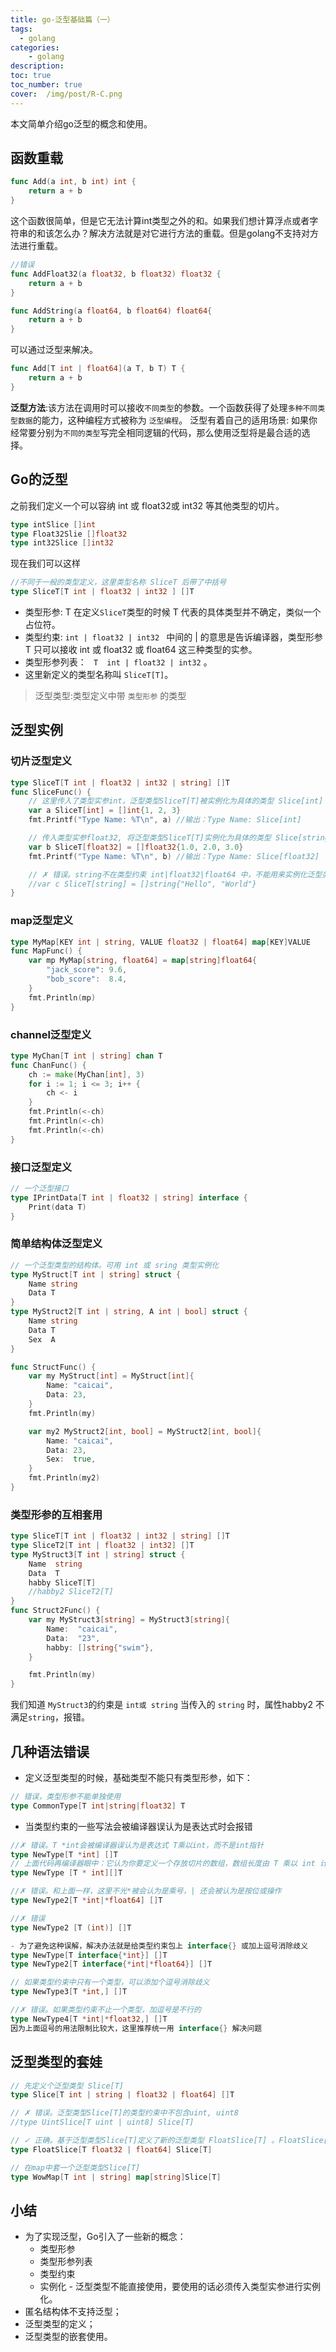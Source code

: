 ```yaml
---
title: go-泛型基础篇（一）
tags:
  - golang 
categories:
	- golang
description: 
toc: true
toc_number: true
cover:  /img/post/R-C.png
---
```


本文简单介绍go泛型的概念和使用。

## 函数重载
```go
func Add(a int, b int) int {
    return a + b
}
```
这个函数很简单，但是它无法计算int类型之外的和。如果我们想计算浮点或者字符串的和该怎么办？解决方法就是对它进行方法的重载。但是golang不支持对方法进行重载。

```go
//错误
func AddFloat32(a float32, b float32) float32 {
    return a + b
}

func AddString(a float64, b float64) float64{
    return a + b
}
```
可以通过泛型来解决。

```go
func Add[T int | float64](a T, b T) T {
	return a + b
}
```
**泛型方法**:该方法在调用时可以接收`不同类型`的参数。一个函数获得了处理`多种不同类型数据`的能力，这种编程方式被称为 `泛型编程`。
泛型有着自己的适用场景: 如果你经常要分别为`不同的类型`写完全相同逻辑的代码，那么使用泛型将是最合适的选择。

## Go的泛型
之前我们定义一个可以容纳 int 或 float32或 int32 等其他类型的切片。
```go
type intSlice []int 
type Float32Slie []float32
type int32Slice []int32 
```
现在我们可以这样

```go
//不同于一般的类型定义，这里类型名称 SliceT 后带了中括号
type SliceT[T int | float32 | int32 ] []T
```
- 类型形参: T   在定义`SliceT`类型的时候 T 代表的具体类型并不确定，类似一个占位符。
- 类型约束: `int | float32 | int32 ` 中间的 | 的意思是告诉编译器，类型形参 T 只可以接收 int 或 float32 或 float64 这三种类型的实参。
- 类型形参列表： ` T  int | float32 | int32` 。
- 这里新定义的类型名称叫 `SliceT[T]`。

> 泛型类型:类型定义中带 `类型形参` 的类型

## 泛型实例
### 切片泛型定义
```go
type SliceT[T int | float32 | int32 | string] []T
func SliceFunc() {
	// 这里传入了类型实参int，泛型类型SliceT[T]被实例化为具体的类型 Slice[int]
	var a SliceT[int] = []int{1, 2, 3}
	fmt.Printf("Type Name: %T\n", a) //输出：Type Name: Slice[int]

	// 传入类型实参float32, 将泛型类型SliceT[T]实例化为具体的类型 Slice[string]
	var b SliceT[float32] = []float32{1.0, 2.0, 3.0}
	fmt.Printf("Type Name: %T\n", b) //输出：Type Name: Slice[float32]

	// ✗ 错误。string不在类型约束 int|float32|float64 中，不能用来实例化泛型类型
	//var c SliceT[string] = []string{"Hello", "World"}
}
```
### map泛型定义

```go
type MyMap[KEY int | string, VALUE float32 | float64] map[KEY]VALUE
func MapFunc() {
	var mp MyMap[string, float64] = map[string]float64{
		"jack_score": 9.6,
		"bob_score":  8.4,
	}
	fmt.Println(mp)
}
```

### channel泛型定义

```go
type MyChan[T int | string] chan T
func ChanFunc() {
	ch := make(MyChan[int], 3)
	for i := 1; i <= 3; i++ {
		ch <- i
	}
	fmt.Println(<-ch)
	fmt.Println(<-ch)
	fmt.Println(<-ch)
}

```
### 接口泛型定义

```go
// 一个泛型接口
type IPrintData[T int | float32 | string] interface {
    Print(data T)
}
```

### 简单结构体泛型定义

```go
// 一个泛型类型的结构体。可用 int 或 sring 类型实例化
type MyStruct[T int | string] struct {
	Name string
	Data T
}
type MyStruct2[T int | string, A int | bool] struct {
	Name string
	Data T
	Sex  A
}

func StructFunc() {
	var my MyStruct[int] = MyStruct[int]{
		Name: "caicai",
		Data: 23,
	}
	fmt.Println(my)

	var my2 MyStruct2[int, bool] = MyStruct2[int, bool]{
		Name: "caicai",
		Data: 23,
		Sex:  true,
	}
	fmt.Println(my2)
}

```

### 类型形参的互相套用

```go
type SliceT[T int | float32 | int32 | string] []T
type SliceT2[T int | float32 | int32] []T
type MyStruct3[T int | string] struct {
	Name  string
	Data  T
	habby SliceT[T]
	//habby2 SliceT2[T]
}
func Struct2Func() {
	var my MyStruct3[string] = MyStruct3[string]{
		Name:  "caicai",
		Data:  "23",
		habby: []string{"swim"},
	}

	fmt.Println(my)
}
```
我们知道 `MyStruct3`的约束是 `int或 string` 当传入的 `string` 时，属性habby2 不满足`string`，报错。



## 几种语法错误
- 定义泛型类型的时候，基础类型不能只有类型形参，如下：
```go
// 错误，类型形参不能单独使用
type CommonType[T int|string|float32] T
```
- 当类型约束的一些写法会被编译器误认为是表达式时会报错
```go
//✗ 错误。T *int会被编译器误认为是表达式 T乘以int，而不是int指针
type NewType[T *int] []T
// 上面代码再编译器眼中：它认为你要定义一个存放切片的数组，数组长度由 T 乘以 int 计算得到
type NewType [T * int][]T 

//✗ 错误。和上面一样，这里不光*被会认为是乘号，| 还会被认为是按位或操作
type NewType2[T *int|*float64] []T 

//✗ 错误
type NewType2 [T (int)] []T 
```
```go
- 为了避免这种误解，解决办法就是给类型约束包上 interface{} 或加上逗号消除歧义
type NewType[T interface{*int}] []T
type NewType2[T interface{*int|*float64}] []T 

// 如果类型约束中只有一个类型，可以添加个逗号消除歧义
type NewType3[T *int,] []T

//✗ 错误。如果类型约束不止一个类型，加逗号是不行的
type NewType4[T *int|*float32,] []T 
因为上面逗号的用法限制比较大，这里推荐统一用 interface{} 解决问题
```

## 泛型类型的套娃

```go
// 先定义个泛型类型 Slice[T]
type Slice[T int | string | float32 | float64] []T

// ✗ 错误。泛型类型Slice[T]的类型约束中不包含uint, uint8
//type UintSlice[T uint | uint8] Slice[T]

// ✓ 正确。基于泛型类型Slice[T]定义了新的泛型类型 FloatSlice[T] 。FloatSlice[T]只接受float32和float64两种类型
type FloatSlice[T float32 | float64] Slice[T]

// 在map中套一个泛型类型Slice[T]
type WowMap[T int | string] map[string]Slice[T]
```

## 小结
- 为了实现泛型，Go引入了一些新的概念：
	- 类型形参
	- 类型形参列表
	- 类型约束
	- 实例化 - 泛型类型不能直接使用，要使用的话必须传入类型实参进行实例化。
- 匿名结构体不支持泛型；
- 泛型类型的定义；
- 泛型类型的嵌套使用。

